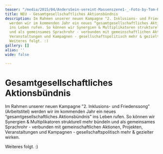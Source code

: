 ```yaml
---
teaser: "/media/2015/04/AndersSein-vereint-Massenszene1-_-Foto-by-Tom-Roeler.jpg"
title: NEU - Gesamtgesellschaftliches Aktionsbündnis
description: Im Rahmen unserer neuen Kampagne "2. Inklusions- und Friedenssong" (Arbeitstitel)
  werden wir im kommenden Jahr ein neues “gesamtgesellschaftliches Aktionsbündnis”
  ins Leben rufen. So können wir Synergien & Multiplikatoren strukturell mehr bündeln
  und als gemeinsames Sprachrohr - verbunden mit gemeinschaftlichen Aktionen, Projekten,
  Veranstaltungen und Kampagnen - gesellschaftspolitisch mehr & gezielter wirken.
  Weiteres folgt. :)
gallery: []
alias: ''
wide: false

---
```

# Gesamtgesellschaftliches Aktionsbündnis

Im Rahmen unserer neuen Kampagne "2. Inklusions- und Friedenssong" (Arbeitstitel) werden wir im kommenden Jahr ein neues “gesamtgesellschaftliches Aktionsbündnis” ins Leben rufen. So können wir Synergien & Multiplikatoren strukturell mehr bündeln und als gemeinsames Sprachrohr - verbunden mit gemeinschaftlichen Aktionen, Projekten, Veranstaltungen und Kampagnen - gesellschaftspolitisch mehr & gezielter wirken.

Weiteres folgt. :)